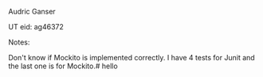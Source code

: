 Audric Ganser

UT eid: ag46372

Notes:

Don't know if Mockito is implemented correctly. I have 4 tests for Junit and the last one is for Mockito.# hello

